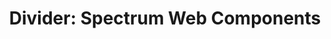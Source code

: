 ---
layout: examples.njk
title: 'Divider: Spectrum Web Components'
displayName: Divider
componentName: divider
componentHeading: sp-divider
tags:
  - component-examples
---